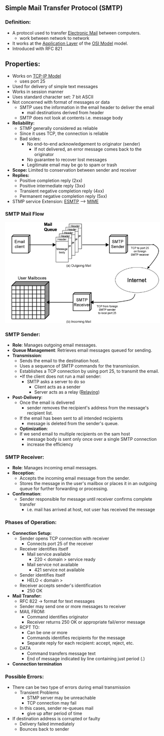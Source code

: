 ## Simple Mail Transfer Protocol (SMTP)
### Definition:
- A protocol used to transfer [Electronic Mail](Electronic%20Mail.md) between computers.
	- work between network to network
- It works at the [Application Layer](Application%20Layer.md) of the [OSI Model](OSI%20Model.md) model.
- Introduced with RFC 821
## Properties:
- Works on [TCP-IP Model](TCP-IP%20Model.md)
	- uses port 25
- Used for delivery of simple text messages
- Works in session manner
- Uses standard character set: 7 bit ASCII
- Not concerned with format of messages or data
	- SMTP uses the information in the email header to deliver the email
		- mail destinations derived from header
	- SMTP does not look at contents i.e. message body
- **Reliability:**
	- STMP generally considered as reliable
	- Since it uses TCP, the connection is reliable
	- Bad sides:
		- No end-to-end acknowledgement to originator (sender)
			- If not delivered, an error message comes back to the originator
		- No guarantee to recover lost messages
		- Legitimate email may be go to spam or trash
- **Scope:**  Limited to conservation between sender and receiver
- **Replies:**
	- Positive completion reply (2xx)
	- Positive intermediate reply (3xx)
	- Transient negative completion reply (4xx)
	- Permanent negative completion reply (5xx)
- STMP service Extension: [ESMTP](ESMTP.md) --> [MIME](MIME.md)
### SMTP Mail Flow
![SMTPMailFlow](Attachments/SMTPMailFlow.png)
### SMTP Sender:
- **Role**: Manages outgoing email messages.
- **Queue Management**: Retrieves email messages queued for sending.
- **Transmission**:
	- Sends the email to the destination host.
	- Uses a sequence of SMTP commands for the transmission.
	- Establishes a TCP connection by using port 25, to transmit the email.
	- •If the client does not run a mail sender:
		- SMTP  asks a server to do so
			- Client acts as a sender
			- Server acts as a relay ([Relaying](Relaying.md))
- **Post-Delivery**:
	- Once the email is delivered
		- sender removes the recipient's address from the message's recipient list.
	- If the email has been sent to all intended recipients
		- message is deleted from the sender's queue.
	- **Optimization**:
	- If we send email to multiple recipients on the sam host
		- message body is sent only once over a single SMTP connection
		- increase the efficiency
### SMTP Receiver:
- **Role**: Manages incoming email messages.
- **Reception**:
	- Accepts the incoming email message from the sender.
	- Stores the message in the user's mailbox or places it in an outgoing queue for further forwarding or processing.
- **Confirmation**:
	- Sender responsible for message until receiver confirms complete transfer
		- i.e. mail has arrived at host, not user has received the message
### Phases of Operation:
- **Connection Setup:**
	- Sender opens TCP connection with receiver
		- Connects port 25 of the receiver
	- Receiver identifies itself
		- Mail service  available
			- 220 < domain > service ready
		- Mail service not available
			- 421 service not available
	- Sender identifies itself
		- HELO < domain >
	- Receiver accepts sender's identification
		- 250 OK
- **Mail Transfer:** 
	- RFC 822 -> format for text messages
	- Sender may send one or more messages to receiver
	- MAIL FROM: 
		- Command identifies originator
		- Receiver returns 250 OK or appropriate fail/error message
	- RCPT TO: 
		- Can be one or more
		- Commands identifies recipients for the message
		- Separate reply for each recipient: accept, reject, etc.
	- DATA 
		- Command transfers message text
		- End of message indicated by line containing just period (.)
- **Connection termination**
### Possible Errors:
- There can be two type of errors during email transmission
	- Transient Problems
		- STMP server may be unreachable
		- TCP connection may fail
	- In this cases, sender re-queues mail
		- give up after period of time
- If destination address is corrupted or faulty
	- Delivery failed immediately
	- Bounces back to sender